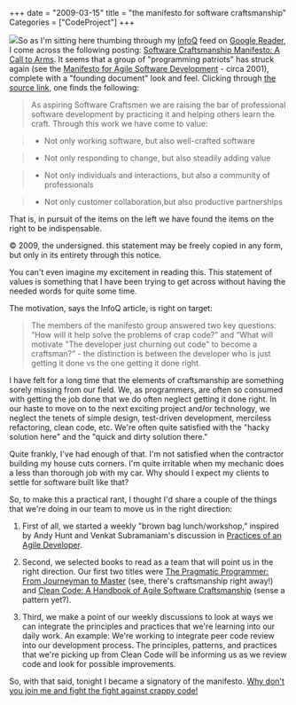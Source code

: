 +++
date = "2009-03-15"
title = "the manifesto for software craftsmanship"
Categories = ["CodeProject"]
+++

[![](http://openphoto.net/cgi-bin/image?image_id=5386)](http://5386.openphoto.net)So as I'm sitting here thumbing through my [InfoQ](http://www.infoq.com) feed on [Google Reader](http://www.google.com/reader), I come across the following posting: [Software Craftsmanship Manifesto: A Call to Arms](http://www.infoq.com/news/2009/03/software_craftsmanship). It seems that a group of "programming patriots" has struck again (see the [Manifesto for Agile Software Development](http://agilemanifesto.org) - circa 2001), complete with a "founding document" look and feel. Clicking through [the source link](http://manifesto.softwarecraftsmanship.org/), one finds the following:  
  


> As aspiring Software Craftsmen we are raising the bar of professional software development by practicing it and helping others learn the craft. Through this work we have come to value:
> 
>   

>   * Not only working software, but also well-crafted software
>   

>   * Not only responding to change, but also steadily adding value
>   

>   * Not only individuals and interactions, but also a community of professionals
>   

>   * Not only customer collaboration,but also productive partnerships
>   
That is, in pursuit of the items on the left we have found the items on the right to be indispensable.  
  
© 2009, the undersigned. this statement may be freely copied in any form, but only in its entirety through this notice.  


  
You can't even imagine my excitement in reading this. This statement of values is something that I have been trying to get across without having the needed words for quite some time.   
  
The motivation, says the InfoQ article, is right on target:  
  


> The members of the manifesto group answered two key questions: “How will it help solve the problems of crap code?” and “What will motivate "The developer just churning out code" to become a craftsman?” - the distinction is between the developer who is just getting it done vs the one getting it done right.  


  
I have felt for a long time that the elements of craftsmanship are something sorely missing from our field. We, as programmers, are often so consumed with getting the job done that we do often neglect getting it done right. In our haste to move on to the next exciting project and/or technology, we neglect the tenets of simple design, test-driven development, merciless refactoring, clean code, etc. We're often quite satisfied with the "hacky solution here" and the "quick and dirty solution there."  
  
Quite frankly, I've had enough of that. I'm not satisfied when the contractor building my house cuts corners. I'm quite irritable when my mechanic does a less than thorough job with my car. Why should I expect my clients to settle for software built like that?  
  
So, to make this a practical rant, I thought I'd share a couple of the things that we're doing in our team to move us in the right direction:  


  

  1. First of all, we started a weekly "brown bag lunch/workshop," inspired by Andy Hunt and Venkat Subramaniam's discussion in [Practices of an Agile Developer](http://pragprog.com/titles/pad/practices-of-an-agile-developer).
  

  2. Second, we selected books to read as a team that will point us in the right direction. Our first two titles were [The Pragmatic Programmer: From Journeyman to Master](http://pragprog.com/titles/tpp/the-pragmatic-programmer) (see, there's craftsmanship right away!) and [Clean Code: A Handbook of Agile Software Craftsmanship](http://www.pearsonhighered.com/educator/academic/product/1,3110,0132350882,00.html) (sense a pattern yet?).
  

  3. Third, we make a point of our weekly discussions to look at ways we can integrate the principles and practices that we're learning into our daily work. An example: We're working to integrate peer code review into our development process. The principles, patterns, and practices that we're picking up from Clean Code will be informing us as we review code and look for possible improvements.
  
So, with that said, tonight I became a signatory of the manifesto. [Why don't you join me and fight the fight against crappy code!](http://manifesto.softwarecraftsmanship.org/sign/new)
